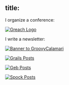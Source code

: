 title:
---

I organize a conference:

[![Greach Logo]([%url]/images/Greach-G.png)](https://greachconf.com)

I write a newsletter:

[![Banner to GroovyCalamari]([%url]/images/banner.png)](http://groovycalamari.com)

[![Grails Posts]([%url]/images/BannerGrails.png)](/blog/tag/grails.html)

[![Geb Posts]([%url]/images/GebBanner.png)](/blog/tag/geb.html)

[![Spock Posts]([%url]/images/SpockBanner.png)](/blog/tag/spock.html)

<!-- [![Woocommerce Posts](/images/WooCommerceBanner.png)](/blog/tag/woocommerce.html) -->

<!-- [![Wordpress Posts](/images/WordpressBanner.png)](/blog/tag/wordpress.html) -->